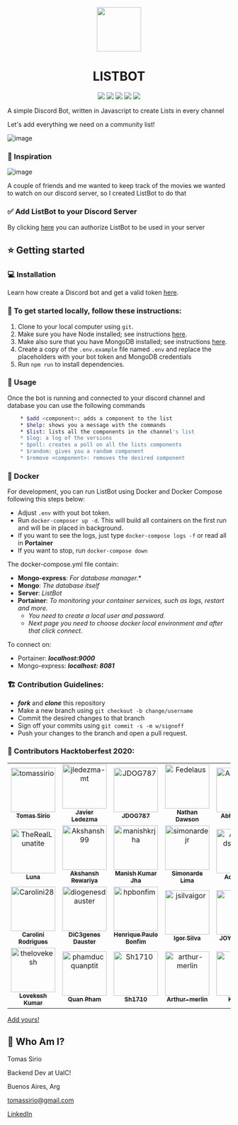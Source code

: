 <p align="center"><img src="https://cdn.pixabay.com/photo/2019/11/07/20/24/check-list-4609829_960_720.png" width="100" height="100" /></p>

<h1 align="center">LISTBOT</h1>

<p align="center">
  <a href="https://github.com/tomassirio/ListBot/graphs/contributors"><img src="https://img.shields.io/github/contributors-anon/tomassirio/ListBot"></a>
  <a href="https://github.com/tomassirio/ListBot/issues"><img src="https://img.shields.io/github/issues/tomassirio/ListBot"></a>
  <a href="https://github.com/tomassirio/ListBot/network/members"><img src="https://img.shields.io/github/forks/tomassirio/ListBot"></a>
  <a href="https://img.shields.io/github/stars/tomassirio/ListBot"><img src="https://img.shields.io/github/stars/tomassirio/ListBot"></a>
  <a href="https://img.shields.io/badge/Hacktoberfest-red"><img src="https://img.shields.io/badge/Hacktoberfest-red"></a>
</p>

A simple Discord Bot, written in Javascript to create Lists in every channel

Let's add everything we need on a community list!

![image](https://miro.medium.com/max/8512/0*1YAdWi5ruRiSQDas)


### :tada: Inspiration

![image](https://greatpeopleinside.com/wp-content/uploads/2017/09/inspiration-at-work.jpeg)

A couple of friends and me wanted to keep track of the movies 
we wanted to watch on our discord server, 
so I created ListBot to do that

### :white_check_mark: Add ListBot to your Discord Server

By clicking [here](https://discord.com/oauth2/authorize?client_id=747219085573750918&scope=bot) you can authorize ListBot to be used in your server


## :star: Getting started

### :computer: Installation

Learn how create a Discord bot and get a valid token [here](https://github.com/reactiflux/discord-irc/wiki/Creating-a-discord-bot-&-getting-a-token).


### :floppy_disk: To get started locally, follow these instructions:

1.  Clone to your local computer using `git`.
2.  Make sure you have Node installed; see instructions [here](https://nodejs.org/en/download/).
3.  Make also sure that you have MongoDB installed; see instructions [here](https://docs.mongodb.com/manual/installation/).
4.  Create a copy of the `.env.example` file named `.env` and replace the placeholders with your bot token and MongoDB credentials
5.  Run `npm run` to install dependencies.


### :battery: Usage

Once the bot is running and connected to your discord channel and database
you can use the following commands

```sh
    * $add <component>: adds a component to the list
    * $help: shows you a message with the commands
    * $list: lists all the components in the channel's list
    * $log: a log of the versions
    * $poll: creates a poll on all the lists components
    * $random: gives you a random component
    * $remove <component>: removes the desired component
```

### :ship: Docker

For development, you can run ListBot using Docker and Docker Compose following this steps below:
- Adjust `.env` with yout bot token.
- Run `docker-composer up -d`. This will build all containers on the first run and will be in placed in background.
- If you want to see the logs, just type `docker-compose logs -f` or read all in **Portainer**
- If you want to stop, run `docker-compose down`

The docker-compose.yml file contain:
- **Mongo-express**: *For database manager.**
- **Mongo**: *The database itself*
- **Server**: *ListBot*
- **Portainer**: *To monitoring your container services, such as logs, restart and more.*
    - *You need to create a local user and password.*
    - *Next page you need to choose docker local environment and after that click connect.*

To connect on:
- Portainer: ***localhost:9000***
- Mongo-express: ***localhost: 8081***


### :building_construction: Contribution Guidelines:

 -  ***fork*** and ***clone*** this repository
 - Make a new branch using `git checkout -b change/username`
 - Commit the desired changes to that branch
 - Sign off your commits using `git commit -s -m w/signoff`
 - Push your changes to the branch and open a pull request.


### :jack_o_lantern: Contributors Hacktoberfest 2020:
 
<!-- readme: contributors -start --> 
<table>
<tr>
    <td align="center">
        <a href="https://github.com/tomassirio">
            <img src="https://avatars3.githubusercontent.com/u/19593836?v=4" width="100;" alt="tomassirio"/>
            <br />
            <sub><b>Tomas Sirio</b></sub>
        </a>
    </td>
    <td align="center">
        <a href="https://github.com/jledezma-mt">
            <img src="https://avatars1.githubusercontent.com/u/65924428?v=4" width="100;" alt="jledezma-mt"/>
            <br />
            <sub><b>Javier Ledezma</b></sub>
        </a>
    </td>
    <td align="center">
        <a href="https://github.com/JDOG787">
            <img src="https://avatars1.githubusercontent.com/u/64325143?v=4" width="100;" alt="JDOG787"/>
            <br />
            <sub><b>JDOG787</b></sub>
        </a>
    </td>
    <td align="center">
        <a href="https://github.com/Fedelaus">
            <img src="https://avatars2.githubusercontent.com/u/43784056?v=4" width="100;" alt="Fedelaus"/>
            <br />
            <sub><b>Nathan Dawson</b></sub>
        </a>
    </td>
    <td align="center">
        <a href="https://github.com/Abhijay007">
            <img src="https://avatars3.githubusercontent.com/u/64387054?v=4" width="100;" alt="Abhijay007"/>
            <br />
            <sub><b>Abhijay Jain</b></sub>
        </a>
    </td>
    <td align="center">
        <a href="https://github.com/AkiaCode">
            <img src="https://avatars0.githubusercontent.com/u/71239005?v=4" width="100;" alt="AkiaCode"/>
            <br />
            <sub><b>AkiaCode</b></sub>
        </a>
    </td></tr>
<tr>
    <td align="center">
        <a href="https://github.com/TheRealLunatite">
            <img src="https://avatars2.githubusercontent.com/u/50427871?v=4" width="100;" alt="TheRealLunatite"/>
            <br />
            <sub><b>Luna</b></sub>
        </a>
    </td>
    <td align="center">
        <a href="https://github.com/Akshansh99">
            <img src="https://avatars3.githubusercontent.com/u/44085790?v=4" width="100;" alt="Akshansh99"/>
            <br />
            <sub><b>Akshansh Rewariya</b></sub>
        </a>
    </td>
    <td align="center">
        <a href="https://github.com/manishkrjha">
            <img src="https://avatars0.githubusercontent.com/u/51622948?v=4" width="100;" alt="manishkrjha"/>
            <br />
            <sub><b>Manish Kumar Jha</b></sub>
        </a>
    </td>
    <td align="center">
        <a href="https://github.com/simonardejr">
            <img src="https://avatars0.githubusercontent.com/u/3685303?v=4" width="100;" alt="simonardejr"/>
            <br />
            <sub><b>Simonarde Lima</b></sub>
        </a>
    </td>
    <td align="center">
        <a href="https://github.com/Aditya-ds-1806">
            <img src="https://avatars1.githubusercontent.com/u/46485997?v=4" width="100;" alt="Aditya-ds-1806"/>
            <br />
            <sub><b>Aditya DS</b></sub>
        </a>
    </td>
    <td align="center">
        <a href="https://github.com/heyimalaap">
            <img src="https://avatars1.githubusercontent.com/u/59120107?v=4" width="100;" alt="heyimalaap"/>
            <br />
            <sub><b>Heyimalaap</b></sub>
        </a>
    </td></tr>
<tr>
    <td align="center">
        <a href="https://github.com/Carolini28">
            <img src="https://avatars2.githubusercontent.com/u/10856392?v=4" width="100;" alt="Carolini28"/>
            <br />
            <sub><b>Carolini Rodrigues</b></sub>
        </a>
    </td>
    <td align="center">
        <a href="https://github.com/diogenesdauster">
            <img src="https://avatars0.githubusercontent.com/u/16214631?v=4" width="100;" alt="diogenesdauster"/>
            <br />
            <sub><b>DiC3genes Dauster</b></sub>
        </a>
    </td>
    <td align="center">
        <a href="https://github.com/hpbonfim">
            <img src="https://avatars3.githubusercontent.com/u/40275173?v=4" width="100;" alt="hpbonfim"/>
            <br />
            <sub><b>Henrique Paulo Bonfim</b></sub>
        </a>
    </td>
    <td align="center">
        <a href="https://github.com/jsilvaigor">
            <img src="https://avatars2.githubusercontent.com/u/7428662?v=4" width="100;" alt="jsilvaigor"/>
            <br />
            <sub><b>Igor Silva</b></sub>
        </a>
    </td>
    <td align="center">
        <a href="https://github.com/joy98">
            <img src="https://avatars3.githubusercontent.com/u/32029022?v=4" width="100;" alt="joy98"/>
            <br />
            <sub><b>JOY SARKAR</b></sub>
        </a>
    </td>
    <td align="center">
        <a href="https://github.com/divn">
            <img src="https://avatars2.githubusercontent.com/u/6170626?v=4" width="100;" alt="divn"/>
            <br />
            <sub><b>Juuso Takala</b></sub>
        </a>
    </td></tr>
<tr>
    <td align="center">
        <a href="https://github.com/thelovekesh">
            <img src="https://avatars0.githubusercontent.com/u/54371619?v=4" width="100;" alt="thelovekesh"/>
            <br />
            <sub><b>Lovekesh Kumar</b></sub>
        </a>
    </td>
    <td align="center">
        <a href="https://github.com/phamducquanptit">
            <img src="https://avatars1.githubusercontent.com/u/13553340?v=4" width="100;" alt="phamducquanptit"/>
            <br />
            <sub><b>Quan Pham</b></sub>
        </a>
    </td>
    <td align="center">
        <a href="https://github.com/Sh1710">
            <img src="https://avatars2.githubusercontent.com/u/72331454?v=4" width="100;" alt="Sh1710"/>
            <br />
            <sub><b>Sh1710</b></sub>
        </a>
    </td>
    <td align="center">
        <a href="https://github.com/arthur-merlin">
            <img src="https://avatars2.githubusercontent.com/u/72411685?v=4" width="100;" alt="arthur-merlin"/>
            <br />
            <sub><b>Arthur-merlin</b></sub>
        </a>
    </td>
    <td align="center">
        <a href="https://github.com/khai93">
            <img src="https://avatars3.githubusercontent.com/u/33293519?v=4" width="100;" alt="khai93"/>
            <br />
            <sub><b>Khai93</b></sub>
        </a>
    </td>
    <td align="center">
        <a href="https://github.com/kojiadrianojr">
            <img src="https://avatars1.githubusercontent.com/u/43143132?v=4" width="100;" alt="kojiadrianojr"/>
            <br />
            <sub><b>Koji Adriano Jr.</b></sub>
        </a>
    </td></tr>
</table>
<!-- readme: contributors -end -->
 
[Add yours!](./CONTRIBUTING.md)
 
 ## :bust_in_silhouette: Who Am I?
 Tomas Sirio
 
 Backend Dev at UalC!
 
 Buenos Aires, Arg
 
 [tomassirio@gmail.com](mailto:tomassirio@gmail.com?Subject=Tomas%20You%20Are%20Amazing!)
 
 [LinkedIn](linkedin.com/in/tomassirio)
